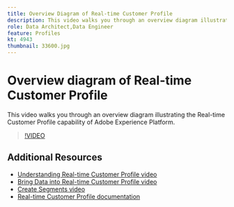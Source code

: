 ```yaml
---
title: Overview Diagram of Real-time Customer Profile
description: This video walks you through an overview diagram illustrating the Real-time Customer Profile capability of Adobe Experience Platform.
role: Data Architect,Data Engineer
feature: Profiles
kt: 4943
thumbnail: 33600.jpg
---
```


# Overview diagram of Real-time Customer Profile

This video walks you through an overview diagram illustrating the Real-time Customer Profile capability of Adobe Experience Platform.

>[!VIDEO](https://video.tv.adobe.com/v/33600?quality=12&learn=on)

## Additional Resources

* [Understanding Real-time Customer Profile video](understanding-the-real-time-customer-profile.md)
* [Bring Data into Real-time Customer Profile video](bring-data-into-the-real-time-customer-profile.md)
* [Create Segments video](../segments/create-segments.md)
* [Real-time Customer Profile documentation](https://www.adobe.com/go/profile-overview-en)